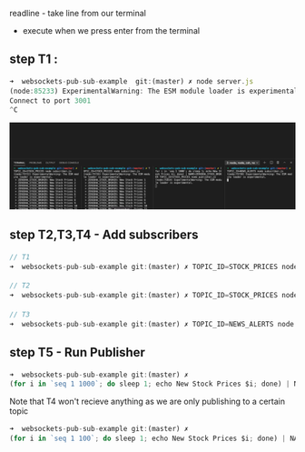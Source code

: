 readline - take line from our terminal

- execute when we press enter from the terminal

## step T1 :

```js
➜  websockets-pub-sub-example  git:(master) ✗ node server.js
(node:85233) ExperimentalWarning: The ESM module loader is experimental.
Connect to port 3001
^C
```

![](terminals.png)
## step T2,T3,T4 - Add subscribers

```js
// T1
➜  websockets-pub-sub-example git:(master) ✗ TOPIC_ID=STOCK_PRICES node subscriber.js

// T2
➜  websockets-pub-sub-example git:(master) ✗ TOPIC_ID=STOCK_PRICES node subscriber.js

// T3
➜  websockets-pub-sub-example git:(master) ✗ TOPIC_ID=NEWS_ALERTS node subscriber.js
```

## step T5 - Run Publisher

```js
➜  websockets-pub-sub-example git:(master) ✗
(for i in `seq 1 1000`; do sleep 1; echo New Stock Prices $i; done) | NAME=ZERODHA_STOCK_BROKER TOPIC_ID=STOCK_PRICES node publisher.js
```

Note that T4 won't recieve anything as we are only publishing to a certain topic

```js
➜  websockets-pub-sub-example git:(master) ✗
(for i in `seq 1 100`; do sleep 1; echo New Stock Prices $i; done) | NAME=ZERODHA_ALERTS TOPIC_ID=NEWS_ALERTS node publisher.js
```
